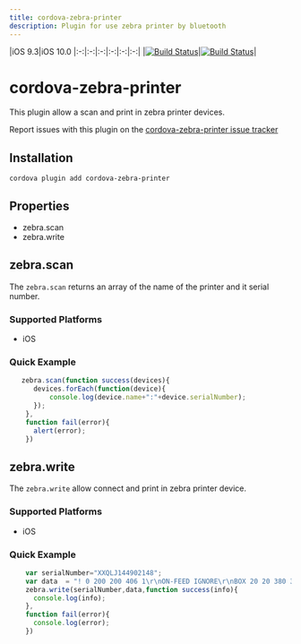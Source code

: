 ```yaml
---
title: cordova-zebra-printer
description: Plugin for use zebra printer by bluetooth
---
```

<!--
# license: Licensed to the Apache Software Foundation (ASF) under one
#         or more contributor license agreements.  See the NOTICE file
#         distributed with this work for additional information
#         regarding copyright ownership.  The ASF licenses this file
#         to you under the Apache License, Version 2.0 (the
#         "License"); you may not use this file except in compliance
#         with the License.  You may obtain a copy of the License at
#
#           http://www.apache.org/licenses/LICENSE-2.0
#
#         Unless required by applicable law or agreed to in writing,
#         software distributed under the License is distributed on an
#         "AS IS" BASIS, WITHOUT WARRANTIES OR CONDITIONS OF ANY
#         KIND, either express or implied.  See the License for the
#         specific language governing permissions and limitations
#         under the License.
-->

|iOS 9.3|iOS 10.0
|:-:|:-:|:-:|:-:|:-:|:-:|
|[![Build Status](http://cordova-ci.cloudapp.net:8080/buildStatus/icon?job=cordova-periodic-build/PLATFORM=ios-9.3,PLUGIN=cordova-plugin-device)](http://cordova-ci.cloudapp.net:8080/job/cordova-periodic-build/PLATFORM=ios-9.3,PLUGIN=cordova-plugin-device/)|[![Build Status](http://cordova-ci.cloudapp.net:8080/buildStatus/icon?job=cordova-periodic-build/PLATFORM=ios-10.0,PLUGIN=cordova-plugin-device)](http://cordova-ci.cloudapp.net:8080/job/cordova-periodic-build/PLATFORM=ios-10.0,PLUGIN=cordova-plugin-device/)|

# cordova-zebra-printer

This plugin allow a  scan and print in zebra printer devices.

Report issues with this plugin on the [cordova-zebra-printer issue tracker](https://github.com/adriangrana/cordova-zebra-printer/issues)


## Installation

    cordova plugin add cordova-zebra-printer

## Properties

- zebra.scan
- zebra.write

## zebra.scan

The `zebra.scan` returns an array of the name of the printer and it serial number.

### Supported Platforms

- iOS

### Quick Example

```js
   zebra.scan(function success(devices){
      devices.forEach(function(device){
          console.log(device.name+":"+device.serialNumber);
      });
    },
    function fail(error){
      alert(error);
    })
```
## zebra.write

The `zebra.write` allow connect and print in zebra printer device.

### Supported Platforms

- iOS

### Quick Example

```js
    var serialNumber="XXQLJ144902148";
    var data  = "! 0 200 200 406 1\r\nON-FEED IGNORE\r\nBOX 20 20 380 380 8\r\nT 0 6 137 177 TEST\r\nPRINT\r\n";;
    zebra.write(serialNumber,data,function success(info){
      console.log(info);
    },
    function fail(error){
      console.log(error);
    })
```



